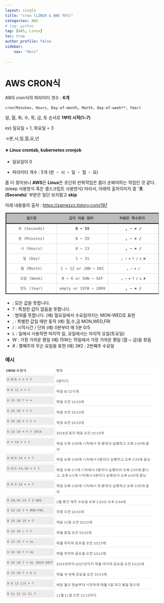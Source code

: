 ```yaml
---
layout: single
title: "cron (LINUX & AWS 차이)"
categories: AWS
# tag: python
tag: [AWS, Linux]
toc: true
author_profile: false
sidebar:
    nav: "docs"

---
```


  

# AWS CRON식

AWS cron식의 파라미터 갯수 : **6개**

`cron(Minutes, Hours, Day-of-month, Month, Day-of-week**, Year)`

일, 월, 화, 수, 목, 금, 토 순서로 **1부터 시작(1~7)** 

ex) 일요일 = 1, 화요일 = 3

→분,시,일,월,요,년



#### ※ Linux crontab, kubernetes cronjob

- 일요일이 0

- 파라미터 개수 : 5개 (분 ・ 시 ・ 일 ・ 월 ・ 요)

  

좀 더 찾아보니 **AWS**든 **Linux**든 초단위 반복작업은 좀더 손봐야하는 작업인 것 같다.
(sleep 사용방식 혹은 셸스크립트 사용방식)
따라서, 아래의 출처이미지 중 '**초(Seconds)**' 부분은 일단 보지말고 **skip**



아래 내용들의 출처 : <https://zamezzz.tistory.com/197>

![image-20220805234816279](/images/2022-08-05-1/image-20220805234816279.png)


- : 모든 값을 뜻합니다.
- ? : 특정한 값이 없음을 뜻합니다.
- : 범위를 뜻합니다. (예) 월요일에서 수요일까지는 MON-WED로 표현
- , : 특별한 값일 때만 동작 (예) 월,수,금 MON,WED,FRI
- / : 시작시간 / 단위 (예) 0분부터 매 5분 0/5
- L : 일에서 사용하면 마지막 일, 요일에서는 마지막 요일(토요일)
- W : 가장 가까운 평일 (예) 15W는 15일에서 가장 가까운 평일 (월 ~ 금)을 찾음
- \# : 몇째주의 무슨 요일을 표현 (예) 3#2 : 2번째주 수요일



### 예시

![image-20220805234907568](/images/2022-08-05-1/image-20220805234907568.png)
